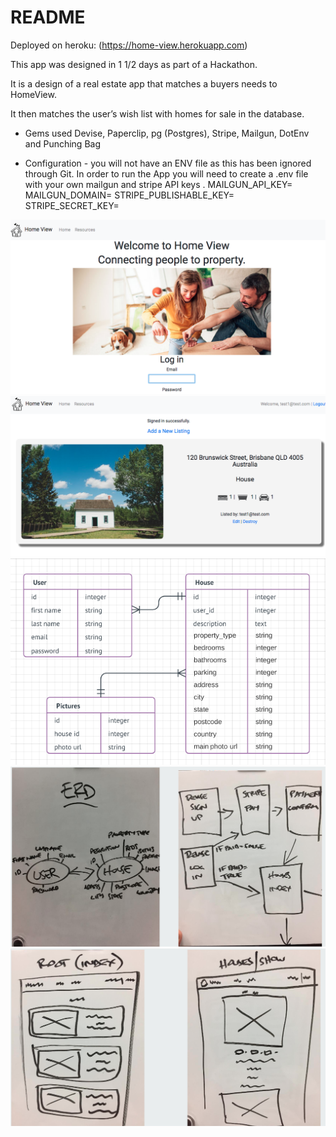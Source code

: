 # README
Deployed on heroku: (https://home-view.herokuapp.com)


This app was designed in 1 1/2 days as part of a Hackathon.

It is a design of a real estate app that matches a buyers needs to HomeView.

It then matches the user’s wish list  with homes for sale in the database.

* Gems used Devise, Paperclip, pg (Postgres), Stripe, Mailgun, DotEnv and Punching Bag

* Configuration - you will not have an ENV file as this has been ignored through Git. In order to run the App you will need to create a .env file with your own mailgun and stripe API keys .
MAILGUN_API_KEY=
MAILGUN_DOMAIN=
STRIPE_PUBLISHABLE_KEY=
STRIPE_SECRET_KEY=

![This is the landing page](/app/assets/images/Screen_shot1.png)
![This is the show page](app/assets/images/Screen_shot2.png)
![This is the ERD](app/assets/images/erd.png)
![This is the UI](app/assets/images/erd2.png)
![This is the UI](app/assets/images/UI.png)
